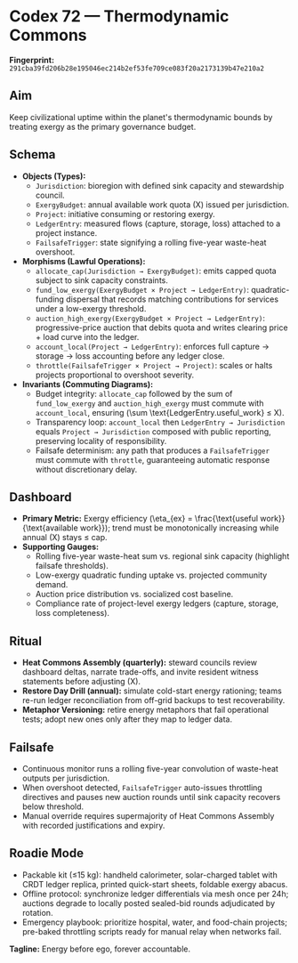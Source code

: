# Codex 72 — Thermodynamic Commons

**Fingerprint:** `291cba39fd206b28e195046ec214b2ef53fe709ce083f20a2173139b47e210a2`

## Aim
Keep civilizational uptime within the planet's thermodynamic bounds by treating exergy as the primary governance budget.

## Schema
- **Objects (Types):**
  - `Jurisdiction`: bioregion with defined sink capacity and stewardship council.
  - `ExergyBudget`: annual available work quota \(X\) issued per jurisdiction.
  - `Project`: initiative consuming or restoring exergy.
  - `LedgerEntry`: measured flows (capture, storage, loss) attached to a project instance.
  - `FailsafeTrigger`: state signifying a rolling five-year waste-heat overshoot.
- **Morphisms (Lawful Operations):**
  - `allocate_cap(Jurisdiction → ExergyBudget)`: emits capped quota subject to sink capacity constraints.
  - `fund_low_exergy(ExergyBudget × Project → LedgerEntry)`: quadratic-funding dispersal that records matching contributions for services under a low-exergy threshold.
  - `auction_high_exergy(ExergyBudget × Project → LedgerEntry)`: progressive-price auction that debits quota and writes clearing price + load curve into the ledger.
  - `account_local(Project → LedgerEntry)`: enforces full capture → storage → loss accounting before any ledger close.
  - `throttle(FailsafeTrigger × Project → Project)`: scales or halts projects proportional to overshoot severity.
- **Invariants (Commuting Diagrams):**
  - Budget integrity: `allocate_cap` followed by the sum of `fund_low_exergy` and `auction_high_exergy` must commute with `account_local`, ensuring \(\sum \text{LedgerEntry.useful\_work} ≤ X\).
  - Transparency loop: `account_local` then `LedgerEntry → Jurisdiction` equals `Project → Jurisdiction` composed with public reporting, preserving locality of responsibility.
  - Failsafe determinism: any path that produces a `FailsafeTrigger` must commute with `throttle`, guaranteeing automatic response without discretionary delay.

## Dashboard
- **Primary Metric:** Exergy efficiency \(\eta_{ex} = \frac{\text{useful work}}{\text{available work}}\); trend must be monotonically increasing while annual \(X\) stays ≤ cap.
- **Supporting Gauges:**
  - Rolling five-year waste-heat sum vs. regional sink capacity (highlight failsafe thresholds).
  - Low-exergy quadratic funding uptake vs. projected community demand.
  - Auction price distribution vs. socialized cost baseline.
  - Compliance rate of project-level exergy ledgers (capture, storage, loss completeness).

## Ritual
- **Heat Commons Assembly (quarterly):** steward councils review dashboard deltas, narrate trade-offs, and invite resident witness statements before adjusting \(X\).
- **Restore Day Drill (annual):** simulate cold-start energy rationing; teams re-run ledger reconciliation from off-grid backups to test recoverability.
- **Metaphor Versioning:** retire energy metaphors that fail operational tests; adopt new ones only after they map to ledger data.

## Failsafe
- Continuous monitor runs a rolling five-year convolution of waste-heat outputs per jurisdiction.
- When overshoot detected, `FailsafeTrigger` auto-issues throttling directives and pauses new auction rounds until sink capacity recovers below threshold.
- Manual override requires supermajority of Heat Commons Assembly with recorded justifications and expiry.

## Roadie Mode
- Packable kit (≤15 kg): handheld calorimeter, solar-charged tablet with CRDT ledger replica, printed quick-start sheets, foldable exergy abacus.
- Offline protocol: synchronize ledger differentials via mesh once per 24h; auctions degrade to locally posted sealed-bid rounds adjudicated by rotation.
- Emergency playbook: prioritize hospital, water, and food-chain projects; pre-baked throttling scripts ready for manual relay when networks fail.

**Tagline:** Energy before ego, forever accountable.
